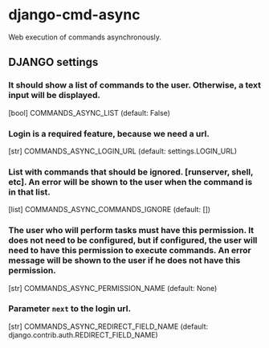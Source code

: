 # django-cmd-async
Web execution of commands asynchronously.

## DJANGO settings

### It should show a list of commands to the user. Otherwise, a text input will be displayed.
[bool] COMMANDS_ASYNC_LIST (default: False)

### Login is a required feature, because we need a url.
[str]  COMMANDS_ASYNC_LOGIN_URL  (default: settings.LOGIN_URL)

### List with commands that should be ignored. [runserver, shell, etc]. An error will be shown to the user when the command is in that list.
[list] COMMANDS_ASYNC_COMMANDS_IGNORE  (default: [])

### The user who will perform tasks must have this permission. It does not need to be configured, but if configured, the user will need to have this permission to execute commands. An error message will be shown to the user if he does not have this permission.
[str]  COMMANDS_ASYNC_PERMISSION_NAME  (default: None)

### Parameter `next` to the login url.
[str]  COMMANDS_ASYNC_REDIRECT_FIELD_NAME (default: django.contrib.auth.REDIRECT_FIELD_NAME)

